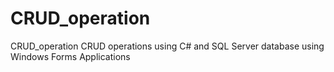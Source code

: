 # CRUD_operation
CRUD_operation
CRUD operations using C# and SQL Server database using Windows Forms Applications 
